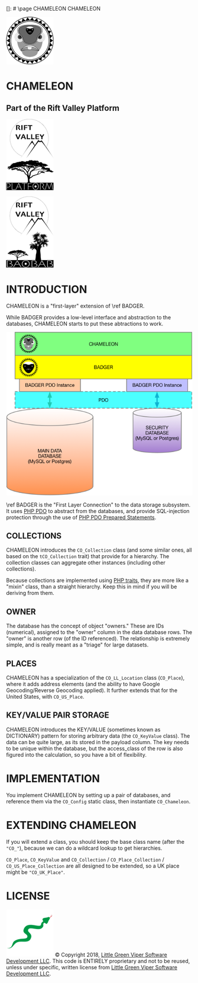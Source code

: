 []: # \page CHAMELEON CHAMELEON

![CHAMELEON](images/CHAMELEON.png)

CHAMELEON
======

Part of the Rift Valley Platform
--------------------------------
![Rift Valley Platform](images/RVPLogo.png)

![BAOBAB Server](images/BAOBABLogo.png)

INTRODUCTION
============

CHAMELEON is a "first-layer" extension of \ref BADGER.

While BADGER provides a low-level interface and abstraction to the databases, CHAMELEON starts to put these abtractions to work.

![CHAMELEON Diagram](images/CHAMELEONLayers.png)

\ref BADGER is the "First Layer Connection" to the data storage subsystem. It uses [PHP PDO](http://php.net/manual/en/book.pdo.php) to abstract from the databases, and provide SQL-injection protection through the use of [PHP PDO Prepared Statements](http://php.net/manual/en/pdo.prepared-statements.php).

COLLECTIONS
-----------

CHAMELEON introduces the `CO_Collection` class (and some similar ones, all based on the `tCO_Collection` trait) that provide for a hierarchy. The collection classes can aggregate other instances (including other collections).

Because collections are implemented using [PHP traits](http://php.net/manual/en/language.oop5.traits.php), they are more like a "mixin" class, than a straight hierarchy. Keep this in mind if you will be deriving from them.

OWNER
-----

The database has the concept of object "owners." These are IDs (numerical), assigned to the "owner" column in the data database rows. The "owner" is another row (of the ID referenced). The relationship is extremely simple, and is really meant as a "triage" for large datasets.

PLACES
------

CHAMELEON has a specialization of the `CO_LL_Location` class (`CO_Place`), where it adds address elements (and the ability to have Google Geocoding/Reverse Geocoding applied). It further extends that for the United States, with `CO_US_Place`.

KEY/VALUE PAIR STORAGE
----------------------

CHAMELEON introduces the KEY/VALUE (sometimes known as DICTIONARY) pattern for storing arbitrary data (the `CO_KeyValue` class). The data can be quite large, as its stored in the payload column. The key needs to be unique within the database, but the access_class of the row is also figured into the calculation, so you have a bit of flexibility.

IMPLEMENTATION
==============

You implement CHAMELEON by setting up a pair of databases, and reference them via the `CO_Config` static class, then instantiate `CO_Chameleon`.

EXTENDING CHAMELEON
===================

If you will extend a class, you should keep the base class name (after the `"CO_"`), because we can do a wildcard lookup to get hierarchies.

`CO_Place`, `CO_KeyValue` and `CO_Collection` / `CO_Place_Collection` / `CO_US_Place_Collection` are all designed to be extended, so a UK place might be `"CO_UK_Place"`.

LICENSE
=======

![Little Green Viper Software Development LLC](images/viper.png)
© Copyright 2018, [Little Green Viper Software Development LLC](https://littlegreenviper.com).
This code is ENTIRELY proprietary and not to be reused, unless under specific, written license from [Little Green Viper Software Development LLC](https://littlegreenviper.com).
